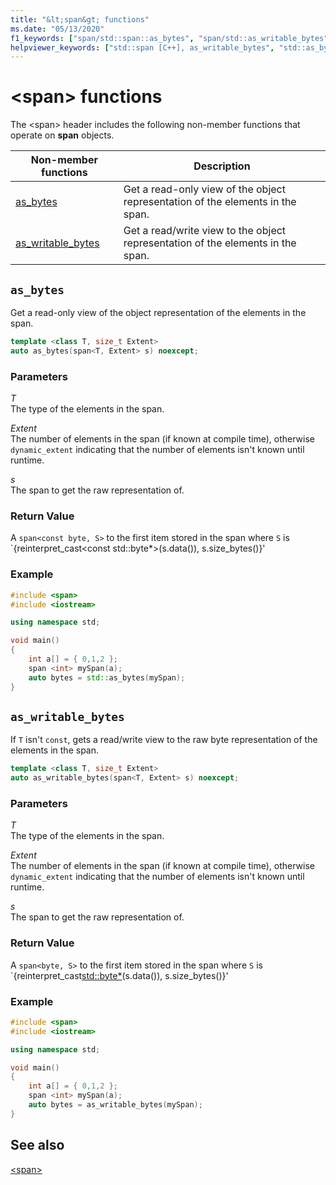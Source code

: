 ```yaml
---
title: "&lt;span&gt; functions"
ms.date: "05/13/2020"
f1_keywords: ["span/std::span::as_bytes", "span/std::as_writable_bytes"]
helpviewer_keywords: ["std::span [C++], as_writable_bytes", "std::as_bytes [C++]"]
---
```

# &lt;span&gt; functions

The \<span> header includes the following non-member functions that operate on **span** objects.

| **Non-member functions** | **Description** |
|-|-|
|[as_bytes](#as_bytes) | Get a read-only view of the object representation of the elements in the span. |
|[as_writable_bytes](#as_writable_bytes) | Get a read/write view to the object representation of the elements in the span. |

## <a name="as_bytes"></a>`as_bytes`

Get a read-only view of the object representation of the elements in the span.

```cpp
template <class T, size_t Extent>
auto as_bytes(span<T, Extent> s) noexcept;
```

### Parameters

*T*\
The type of the elements in the span.

*Extent*\
The number of elements in the span (if known at compile time), otherwise `dynamic_extent` indicating that the number of elements isn't known until runtime.

*s*\
The span to get the raw representation of.

### Return Value

A `span<const byte, S>` to the first item stored in the span where `S` is `{reinterpret_cast<const std::byte*>(s.data()), s.size_bytes()}'

### Example

```cpp
#include <span>
#include <iostream>

using namespace std;

void main()
{
    int a[] = { 0,1,2 };
    span <int> mySpan(a);
    auto bytes = std::as_bytes(mySpan);
}
```

## <a name="as_writable_bytes"></a>`as_writable_bytes`

If `T` isn't `const`, gets a read/write view to the raw byte representation of the elements in the span.

```cpp
template <class T, size_t Extent>
auto as_writable_bytes(span<T, Extent> s) noexcept;
```

### Parameters

*T*\
The type of the elements in the span.

*Extent*\
The number of elements in the span (if known at compile time), otherwise `dynamic_extent` indicating that the number of elements isn't known until runtime.

*s*\
The span to get the raw representation of.

### Return Value

A `span<byte, S>` to the first item stored in the span where `S` is `{reinterpret_cast<std::byte*>(s.data()), s.size_bytes()}'

### Example

```cpp
#include <span>
#include <iostream>

using namespace std;

void main()
{
    int a[] = { 0,1,2 };
    span <int> mySpan(a);
    auto bytes = as_writable_bytes(mySpan);
}
```

## See also

[\<span>](span.md)

